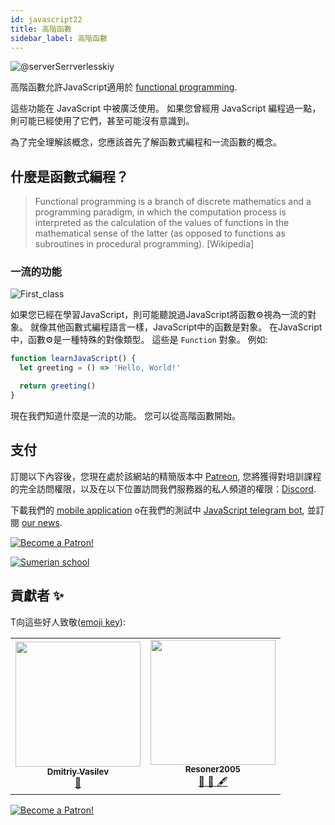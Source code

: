 ```yaml
---
id: javascript22
title: 高階函數
sidebar_label: 高階函數
---
```


![@serverSerrverlesskiy](/img/javascript/headers/21.jpg)

高階函數允許JavaScript適用於 [functional programming](https://en.wikipedia.org/wiki/Higher-order_function).

這些功能在 JavaScript 中被廣泛使用。 如果您曾經用 JavaScript 編程過一點，則可能已經使用了它們，甚至可能沒有意識到。

為了完全理解該概念，您應該首先了解函數式編程和一流函數的概念。

## 什麼是函數式編程？

> Functional programming is a branch of discrete mathematics and a programming paradigm, in which the computation process is interpreted as the calculation of the values ​​of functions in the mathematical sense of the latter (as opposed to functions as subroutines in procedural programming). [Wikipedia]

### 一流的功能

![First_class](https://media.giphy.com/media/l2Jecm1l0wnJ2kQDu/giphy.gif)

如果您已經在學習JavaScript，則可能聽說過JavaScript將函數⚙️視為一流的對象。 就像其他函數式編程語言一樣，JavaScript中的函數是對象。
在JavaScript中，函數⚙️是一種特殊的對像類型。 這些是 `Function` 對象。 例如:

```jsx live
function learnJavaScript() {
  let greeting = () => 'Hello, World!'

  return greeting()
}
```

現在我們知道什麼是一流的功能。 您可以從高階函數開始。

## 支付

訂閱以下內容後，您現在處於該網站的精簡版本中 [Patreon](https://www.patreon.com/javascriptcamp), 您將獲得對培訓課程的完全訪問權限，以及在以下位置訪問我們服務器的私人頻道的權限：[Discord](https://discord.gg/6GDAfXn).

下載我們的 [mobile application](http://onelink.to/njhc95) o在我們的測試中 [JavaScript telegram bot](https://t.me/javascriptcamp_bot), 並訂閱 [our news](https://t.me/javascriptapp).

[![Become a Patron!](/img/logo/patreon.jpg)](https://www.patreon.com/bePatron?u=31769291)


[![Sumerian school](/img/app.jpg)](http://onelink.to/njhc95)

 

## 貢獻者 ✨

T向這些好人致敬([emoji key](https://allcontributors.org/docs/en/emoji-key)):

<table>
  <tr>
    <td align="center"><a href="https://fullstackserverless.github.io/"><img src="https://avatars0.githubusercontent.com/u/6774813?v=4?s=200" width="200px;" alt=""/><br /><sub><b>Dmitriy Vasilev</b></sub></a><br /> <a href="https://github.com/gHashTag/react-native-village/commits?author=gHashTag" title="Documentation">📖</a></td>
    <td align="center"><a href="https://github.com/Resoner2005"><img src="https://avatars1.githubusercontent.com/u/75675814?v=4?s=200" width="200px;" alt=""/><br /><sub><b>Resoner2005</b></sub></a><br /><a href="https://github.com/gHashTag/react-native-village/issues?q=author%3AResoner2005" title="Bug reports">🐛 🎨 🖋</a></td>
  </tr>
  
</table>

[![Become a Patron!](/img/logo/patreon.jpg)](https://www.patreon.com/bePatron?u=31769291)
